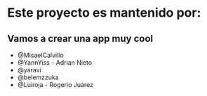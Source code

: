 
# Este proyecto es mantenido por: 
## Vamos a crear una app muy cool
* @MisaelCalvillo
* @YannYiss - Adrian Nieto
* @yaravi
* @belemzzuka
* @Luiroja - Rogerio Juárez

